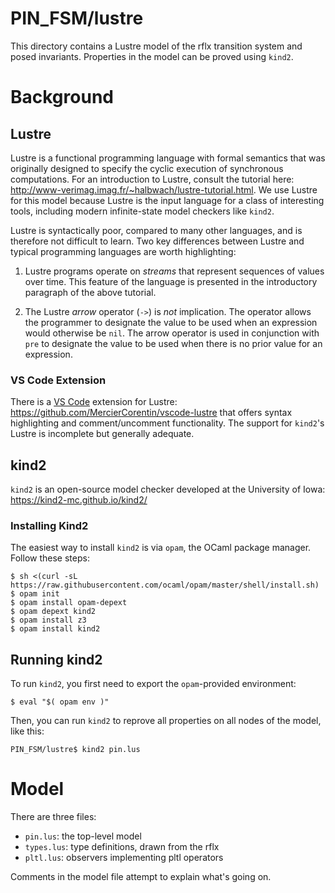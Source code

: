 PIN_FSM/lustre
===============

This directory contains a Lustre model of the rflx transition system and posed invariants.
Properties in the model can be proved using `kind2`.


# Background #

## Lustre ##

Lustre is a functional programming language with formal semantics that was originally designed to specify the cyclic execution of synchronous computations.
For an introduction to Lustre, consult the tutorial here: http://www-verimag.imag.fr/~halbwach/lustre-tutorial.html.
We use Lustre for this model because Lustre is the input language for a class of interesting tools, including modern infinite-state model checkers like `kind2`.

Lustre is syntactically poor, compared to many other languages, and is therefore not difficult to learn.
Two key differences between Lustre and typical programming languages are worth highlighting:

1. Lustre programs operate on _streams_ that represent sequences of values over time.
   This feature of the language is presented in the introductory paragraph of the above tutorial.

2. The Lustre _arrow_ operator (`->`) is *not* implication.
   The operator allows the programmer to designate the value to be used when an expression would otherwise be `nil`.
   The arrow operator is used in conjunction with `pre` to designate the value to be used when there is no prior value for an expression.

### VS Code Extension ###

There is a [VS Code](#https://code.visualstudio.com/) extension for Lustre: https://github.com/MercierCorentin/vscode-lustre that offers syntax highlighting and comment/uncomment functionality.
The support for `kind2`'s Lustre is incomplete but generally adequate.

## kind2 ##

`kind2` is an open-source model checker developed at the University of Iowa: https://kind2-mc.github.io/kind2/

### Installing Kind2 ###

The easiest way to install `kind2` is via `opam`, the OCaml package manager.
Follow these steps:

    $ sh <(curl -sL https://raw.githubusercontent.com/ocaml/opam/master/shell/install.sh)
    $ opam init
    $ opam install opam-depext
    $ opam depext kind2
    $ opam install z3
    $ opam install kind2

## Running kind2 ##

To run `kind2`, you first need to export the `opam`-provided environment:

    $ eval "$( opam env )"

Then, you can run `kind2` to reprove all properties on all nodes of the model, like this:

    PIN_FSM/lustre$ kind2 pin.lus


# Model #

There are three files:

- `pin.lus`: the top-level model
- `types.lus`: type definitions, drawn from the rflx
- `pltl.lus`: observers implementing pltl operators

Comments in the model file attempt to explain what's going on.
